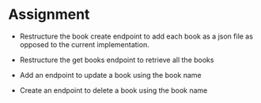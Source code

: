 # Assignment

-  Restructure the book create endpoint to add each book as a json file as opposed to the current implementation.

-  Restructure the get books endpoint to retrieve all the books

-  Add an endpoint to update a book using the book name

-  Create an endpoint to delete a book using the book name

